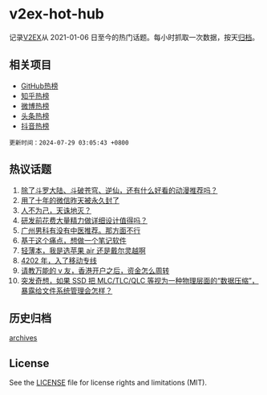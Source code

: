 # v2ex-hot-hub

 记录[V2EX](https://www.v2ex.com/)从 2021-01-06 日至今的热门话题。每小时抓取一次数据，按天[归档](archives)。
 
 ## 相关项目

- [GitHub热榜](https://github.com/lonnyzhang423/github-hot-hub)
- [知乎热榜](https://github.com/lonnyzhang423/zhihu-hot-hub)
- [微博热榜](https://github.com/lonnyzhang423/weibo-hot-hub)
- [头条热榜](https://github.com/lonnyzhang423/toutiao-hot-hub)
- [抖音热榜](https://github.com/lonnyzhang423/douyin-hot-hub)


 `更新时间：2024-07-29 03:05:43 +0800`

## 热议话题

1. [除了斗罗大陆、斗破苍穹、逆仙，还有什么好看的动漫推荐吗？](https://www.v2ex.com/t/1060606)
1. [用了十年的微信昨天被永久封了](https://www.v2ex.com/t/1060642)
1. [人不为己，天诛地灭？](https://www.v2ex.com/t/1060653)
1. [研发前花费大量精力做详细设计值得吗？](https://www.v2ex.com/t/1060625)
1. [广州男科有没有中医推荐。那方面不行](https://www.v2ex.com/t/1060692)
1. [基于这个痛点，想做一个笔记软件](https://www.v2ex.com/t/1060639)
1. [轻薄本，我是选苹果 air 还是戴尔灵越啊](https://www.v2ex.com/t/1060709)
1. [4202 年，入了移动专线](https://www.v2ex.com/t/1060616)
1. [请教万能的 v 友，香港开户之后，资金怎么周转](https://www.v2ex.com/t/1060607)
1. [突发奇想，如果 SSD 把 MLC/TLC/QLC 等视为一种物理层面的“数据压缩”，暴露给文件系统管理会怎样？](https://www.v2ex.com/t/1060600)

## 历史归档

[archives](archives)

## License

See the [LICENSE](LICENSE) file for license rights and limitations (MIT).
